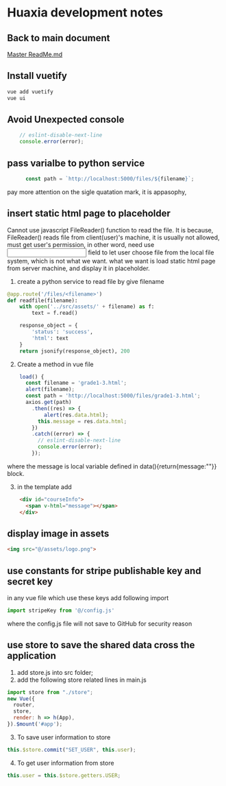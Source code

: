 # Huaxia development notes

## Back to main document
[Master ReadMe.md](../ReadMe.md)


## Install vuetify
```js
vue add vuetify
vue ui
```

## Avoid Unexpected console
```js
    // eslint-disable-next-line
    console.error(error);
```

## pass varialbe to python service
```js
      const path = `http://localhost:5000/files/${filename}`;
```
pay more attention on the sigle quatation mark, it is appasophy, 

## insert static html page to placeholder
Cannot use javascript FileReader() function to read the file. It is because, FileReader() reads file from client(user)'s machine, it is usually not allowed, must get user's permission, in other word, need use <input> field to let user choose file from the local file system, which is not what we want.
what we want is load static html page from server machine, and display it in placeholder.
1. create a python service to read file by give filename
```py
@app.route('/files/<filename>')
def readfile(filename):
    with open('../src/assets/' + filename) as f:
        text = f.read()

    response_object = {
        'status': 'success',
        'html': text
    }
    return jsonify(response_object), 200
``` 
2. Create a method in vue file
```js
    load() {
      const filename = 'grade1-3.html';
      alert(filename);
      const path = 'http://localhost:5000/files/grade1-3.html';
      axios.get(path)
        .then((res) => {
            alert(res.data.html);
          this.message = res.data.html;
        })
        .catch((error) => {
          // eslint-disable-next-line
          console.error(error);
        });
```
where the message is local variable defined in data(){return{message:""}} block.

3. in the template add
```html
    <div id="courseInfo">
      <span v-html="message"></span>
    </div>
```

## display image in assets
```html
<img src="@/assets/logo.png">
```
## use constants for stripe publishable key and secret key
in any vue file which use these keys add following import
```js
import stripeKey from '@/config.js'
```
where the config.js file will not save to GitHub for security reason

## use store to save the shared data cross the application
1. add store.js into src folder;
2. add the following store related lines in main.js
```js
import store from "./store";
new Vue({
  router,
  store,
  render: h => h(App),
}).$mount('#app');
```
3. To save user information to store
```js
this.$store.commit("SET_USER", this.user);
```

4. To get user information from store
```js
this.user = this.$store.getters.USER;
```